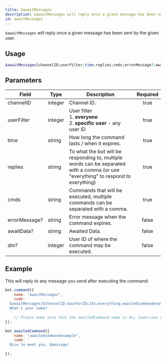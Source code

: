 ```yaml
---
title: $awaitMessages
description: $awaitMessages will reply once a given message has been sent by the given user.
id: awaitMessages
---
```


`$awaitMessages` will reply once a given message has been sent by the given user.

## Usage

```php
$awaitMessages[channelID;userFilter;time;replies;cmds;errorMessage?;awaitData?;dm?]
```

## Parameters

| Field         | Type    | Description                                                                                                                        | Required |
|---------------|---------|------------------------------------------------------------------------------------------------------------------------------------|:--------:|
| channelID     | integer | Channel ID.                                                                                                                        |   true   |
| userFilter    | integer | User filter <br /> 1. **everyone** <br /> 2. **specific user** - any user ID                                                       |   true   |
| time          | string  | How long the command lasts / when it expires.                                                                                      |   true   |
| replies       | string  | To what the bot will be responding to, multiple words can be separated with a comma  (or use "everything" to respond to everything) |   true   |
| cmds          | string  | Commands that will be executed, multiple commands can be separated with a comma.                                                   |   true   |
| errorMessage? | string  | Error message when the command expires.                                                                                            |  false   |
| awaitData?    | string  | Awaited Data.                                                                                                                      |  false   |
| dm?           | integer | User ID of where the command may be executed.                                                                                      |  false   |

## Example

This will reply to any message you send after executing the command:

```js
bot.command({
    name: "awaitMessages",
    code: `
  $awaitMessages[$channelID;$authorID;15s;everything;awaitedcommandexample;Oh? You don't want to talk to me..?] 
  What's your name?
  `
    // Please make sure that the awaitedCommand name is ALL lowercase or else it won't work.
});

bot.awaitedCommand({
    name: "awaitedcommandexample",
    code: `
  Nice to meet you, $message!
  `
});
```
